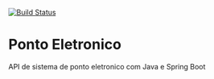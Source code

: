 [![Build Status](https://travis-ci.org/thi2pra1/ponto-eletronico-api.svg?branch=master)](https://travis-ci.org/thi2pra1/ponto-eletronico-api)
# Ponto Eletronico
API de sistema de ponto eletronico com Java e Spring Boot
